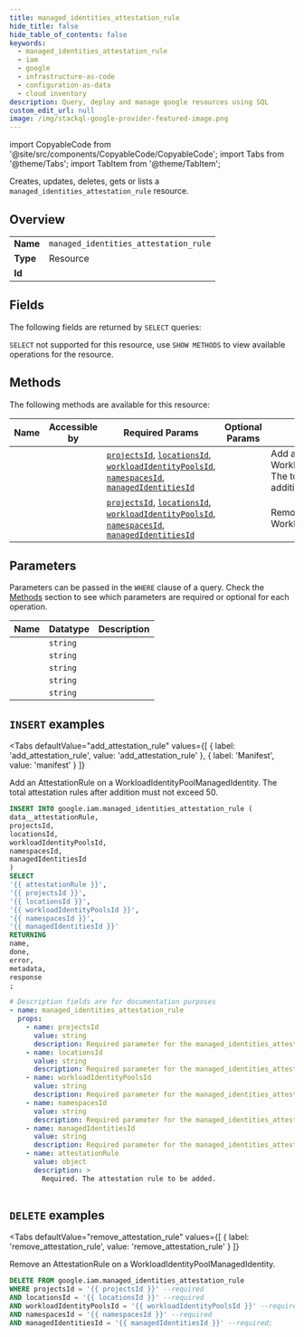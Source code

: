 ```yaml
--- 
title: managed_identities_attestation_rule
hide_title: false
hide_table_of_contents: false
keywords:
  - managed_identities_attestation_rule
  - iam
  - google
  - infrastructure-as-code
  - configuration-as-data
  - cloud inventory
description: Query, deploy and manage google resources using SQL
custom_edit_url: null
image: /img/stackql-google-provider-featured-image.png
---
```


import CopyableCode from '@site/src/components/CopyableCode/CopyableCode';
import Tabs from '@theme/Tabs';
import TabItem from '@theme/TabItem';

Creates, updates, deletes, gets or lists a <code>managed_identities_attestation_rule</code> resource.

## Overview
<table><tbody>
<tr><td><b>Name</b></td><td><code>managed_identities_attestation_rule</code></td></tr>
<tr><td><b>Type</b></td><td>Resource</td></tr>
<tr><td><b>Id</b></td><td><CopyableCode code="google.iam.managed_identities_attestation_rule" /></td></tr>
</tbody></table>

## Fields

The following fields are returned by `SELECT` queries:

`SELECT` not supported for this resource, use `SHOW METHODS` to view available operations for the resource.


## Methods

The following methods are available for this resource:

<table>
<thead>
    <tr>
    <th>Name</th>
    <th>Accessible by</th>
    <th>Required Params</th>
    <th>Optional Params</th>
    <th>Description</th>
    </tr>
</thead>
<tbody>
<tr>
    <td><a href="#add_attestation_rule"><CopyableCode code="add_attestation_rule" /></a></td>
    <td><CopyableCode code="insert" /></td>
    <td><a href="#parameter-projectsId"><code>projectsId</code></a>, <a href="#parameter-locationsId"><code>locationsId</code></a>, <a href="#parameter-workloadIdentityPoolsId"><code>workloadIdentityPoolsId</code></a>, <a href="#parameter-namespacesId"><code>namespacesId</code></a>, <a href="#parameter-managedIdentitiesId"><code>managedIdentitiesId</code></a></td>
    <td></td>
    <td>Add an AttestationRule on a WorkloadIdentityPoolManagedIdentity. The total attestation rules after addition must not exceed 50.</td>
</tr>
<tr>
    <td><a href="#remove_attestation_rule"><CopyableCode code="remove_attestation_rule" /></a></td>
    <td><CopyableCode code="delete" /></td>
    <td><a href="#parameter-projectsId"><code>projectsId</code></a>, <a href="#parameter-locationsId"><code>locationsId</code></a>, <a href="#parameter-workloadIdentityPoolsId"><code>workloadIdentityPoolsId</code></a>, <a href="#parameter-namespacesId"><code>namespacesId</code></a>, <a href="#parameter-managedIdentitiesId"><code>managedIdentitiesId</code></a></td>
    <td></td>
    <td>Remove an AttestationRule on a WorkloadIdentityPoolManagedIdentity.</td>
</tr>
</tbody>
</table>

## Parameters

Parameters can be passed in the `WHERE` clause of a query. Check the [Methods](#methods) section to see which parameters are required or optional for each operation.

<table>
<thead>
    <tr>
    <th>Name</th>
    <th>Datatype</th>
    <th>Description</th>
    </tr>
</thead>
<tbody>
<tr id="parameter-locationsId">
    <td><CopyableCode code="locationsId" /></td>
    <td><code>string</code></td>
    <td></td>
</tr>
<tr id="parameter-managedIdentitiesId">
    <td><CopyableCode code="managedIdentitiesId" /></td>
    <td><code>string</code></td>
    <td></td>
</tr>
<tr id="parameter-namespacesId">
    <td><CopyableCode code="namespacesId" /></td>
    <td><code>string</code></td>
    <td></td>
</tr>
<tr id="parameter-projectsId">
    <td><CopyableCode code="projectsId" /></td>
    <td><code>string</code></td>
    <td></td>
</tr>
<tr id="parameter-workloadIdentityPoolsId">
    <td><CopyableCode code="workloadIdentityPoolsId" /></td>
    <td><code>string</code></td>
    <td></td>
</tr>
</tbody>
</table>

## `INSERT` examples

<Tabs
    defaultValue="add_attestation_rule"
    values={[
        { label: 'add_attestation_rule', value: 'add_attestation_rule' },
        { label: 'Manifest', value: 'manifest' }
    ]}
>
<TabItem value="add_attestation_rule">

Add an AttestationRule on a WorkloadIdentityPoolManagedIdentity. The total attestation rules after addition must not exceed 50.

```sql
INSERT INTO google.iam.managed_identities_attestation_rule (
data__attestationRule,
projectsId,
locationsId,
workloadIdentityPoolsId,
namespacesId,
managedIdentitiesId
)
SELECT 
'{{ attestationRule }}',
'{{ projectsId }}',
'{{ locationsId }}',
'{{ workloadIdentityPoolsId }}',
'{{ namespacesId }}',
'{{ managedIdentitiesId }}'
RETURNING
name,
done,
error,
metadata,
response
;
```
</TabItem>
<TabItem value="manifest">

```yaml
# Description fields are for documentation purposes
- name: managed_identities_attestation_rule
  props:
    - name: projectsId
      value: string
      description: Required parameter for the managed_identities_attestation_rule resource.
    - name: locationsId
      value: string
      description: Required parameter for the managed_identities_attestation_rule resource.
    - name: workloadIdentityPoolsId
      value: string
      description: Required parameter for the managed_identities_attestation_rule resource.
    - name: namespacesId
      value: string
      description: Required parameter for the managed_identities_attestation_rule resource.
    - name: managedIdentitiesId
      value: string
      description: Required parameter for the managed_identities_attestation_rule resource.
    - name: attestationRule
      value: object
      description: >
        Required. The attestation rule to be added.
        
```
</TabItem>
</Tabs>


## `DELETE` examples

<Tabs
    defaultValue="remove_attestation_rule"
    values={[
        { label: 'remove_attestation_rule', value: 'remove_attestation_rule' }
    ]}
>
<TabItem value="remove_attestation_rule">

Remove an AttestationRule on a WorkloadIdentityPoolManagedIdentity.

```sql
DELETE FROM google.iam.managed_identities_attestation_rule
WHERE projectsId = '{{ projectsId }}' --required
AND locationsId = '{{ locationsId }}' --required
AND workloadIdentityPoolsId = '{{ workloadIdentityPoolsId }}' --required
AND namespacesId = '{{ namespacesId }}' --required
AND managedIdentitiesId = '{{ managedIdentitiesId }}' --required;
```
</TabItem>
</Tabs>
